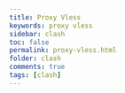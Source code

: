 ```yaml
---
title: Proxy Vless
keywords: proxy vless
sidebar: clash
toc: false
permalink: proxy-vless.html
folder: clash
comments: true
tags: [clash]
---
```

